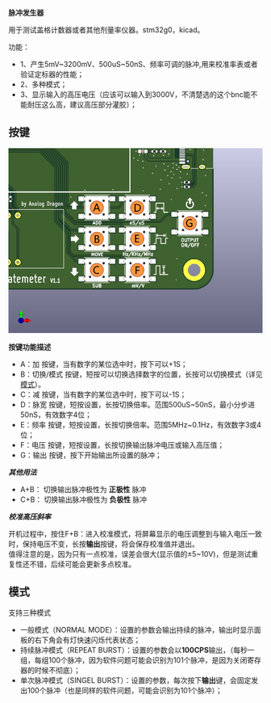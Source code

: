 **脉冲发生器**  
  
用于测试盖格计数器或者其他剂量率仪器。stm32g0，kicad。  
  
功能：  
- 1、产生5mV\~3200mV、500uS\~50nS、频率可调的脉冲,用来校准率表或者验证定标器的性能；  
- 2、多种模式；  
- 3、显示输入的高压电压（应该可以输入到3000V，不清楚选的这个bnc能不能耐压这么高，建议高压部分灌胶）；  
  
## 按键  

![keys](./IMG.jpg)  

**按键功能描述**  
  
- A：加 按键，当有数字的某位选中时，按下可以+1S；  
- B：切换/模式 按键，短按可以切换选择数字的位置，长按可以切换模式（详见[模式](#模式)）。  
- C：减 按键，当有数字的某位选中时，按下可以-1S；  
- D：脉宽 按键，短按设置，长按切换倍率。范围500uS\~50nS，最小分步进50nS，有效数字4位；  
- E：频率 按键，短按设置，长按切换倍率。范围5MHz\~0.1Hz，有效数字3或4位；  
- F：电压 按键，短按设置，长按切换输出脉冲电压或输入高压值；  
- G：输出 按键，按下开始输出所设置的脉冲；  

***其他用法***  
- A+B： 切换输出脉冲极性为 **正极性** 脉冲  
- C+B： 切换输出脉冲极性为 **负极性** 脉冲  
  
***校准高压斜率***  
  
开机过程中，按住F+B：进入校准模式，将屏幕显示的电压调整到与输入电压一致时，保持电压不变，长按**输出**按键，将会保存校准值并退出。  
值得注意的是，因为只有一点校准，误差会很大(显示值的±5\~10V)，但是测试重复性还不错，后续可能会更新多点校准。  
  
## 模式  
  
支持三种模式  
  
- 一般模式（NORMAL MODE）：设置的参数会输出持续的脉冲，输出时显示面板的右下角会有灯快速闪烁代表状态；  
- 持续脉冲模式（REPEAT BURST）：设置的参数会以**100CPS**输出，（每秒一组，每组100个脉冲，因为软件问题可能会识别为101个脉冲，是因为关闭寄存器的时候不彻底）；  
- 单次脉冲模式（SINGEL BURST）：设置的参数，每次按下**输出**键，会固定发出100个脉冲（也是同样的软件问题，可能会识别为101个脉冲）；  
  
  
